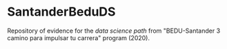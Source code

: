 # SantanderBeduDS

Repository of evidence for the _data science path_ from "BEDU-Santander 3 camino para impulsar tu carrera" program (2020).
